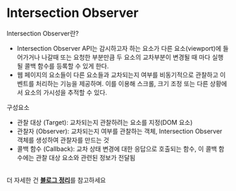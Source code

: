 # Intersection Observer

Intersection Observer란?

- Intersection Observer API는 감시하고자 하는 요소가 다른 요소(viewport)에 들어가거나 나갈때 또는 요청한 부분만큼 두 요소의 교차부분이 변경될 때 마다 실행될 콜백 함수를 등록할 수 있게 한다.
- ​웹 페이지의 요소들이 다른 요소들과 교차되는지 여부를 비동기적으로 관찰하고 이벤트를 처리하는 기능을 제공하며. 이를 이용해 스크롤, 크기 조정 또는 다른 상황에서 요소의 가시성을 추적할 수 있다.

구성요소

- 관찰 대상 (Target): 교차되는지 관찰하려는 요소를 지정(DOM 요소)
- 관찰자 (Observer): 교차되는지 여부를 관찰하는 객체, Intersection Observer 객체를 생성하여 관찰자를 만드는 것
- 콜백 함수 (Callback): 교차 상태 변경에 대한 응답으로 호출되는 함수, 이 콜백 함수에는 관찰 대상 요소와 관련된 정보가 전달됨

<br />
더 자세한 건 <b><a href="https://blog.naver.com/zhwltlr/223151088402">블로그 정리</a></b>를 참고하세요

<br />
